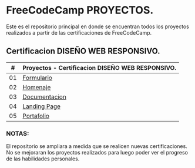 # FreeCodeCamp PROYECTOS.

Este es el repositorio principal en donde se encuentran todos los proyectos realizados a partir de las certificaciones de FreeCodeCamp.

## Certificacion DISEÑO WEB RESPONSIVO.

|  #  | Proyectos - Certificacion DISEÑO WEB RESPONSIVO.                                                 |
| :-: | ------------------------------------------------------------------------------------------------ |
| 01  | [Formulario](https://github.com/YasserMercado/FreeCodeCamp/tree/main/Formulario)                 |
| 02  | [Homenaje](https://github.com/YasserMercado/FreeCodeCamp/tree/main/Homenaje)                     |
| 03  | [Documentacion](https://github.com/YasserMercado/FreeCodeCamp/tree/master/Documentacion)         |
| 04  | [Landing Page](https://github.com/YasserMercado/FreeCodeCamp/tree/main/LandingPage)              |
| 05  | [Portafolio](https://github.com/YasserMercado/FreeCodeCamp/tree/main/Portafolio)                 |

### NOTAS:

El repositorio se ampliara a medida que se realicen nuevas certificaciones.
No se mejoraran los proyectos realizados para luego poder ver el progreso de las habilidades personales.